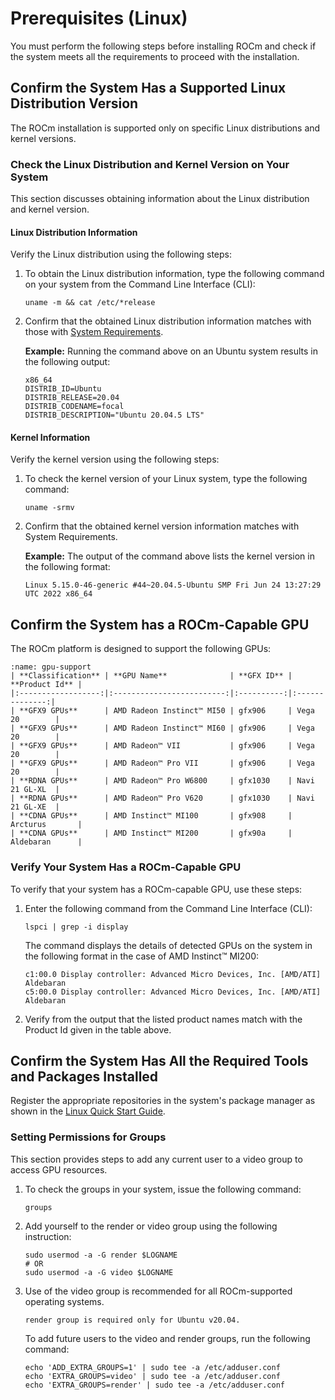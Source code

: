 # Prerequisites (Linux)

You must perform the following steps before installing ROCm and check if the
system meets all the requirements to proceed with the installation.

## Confirm the System Has a Supported Linux Distribution Version

The ROCm installation is supported only on specific Linux distributions and
kernel versions.

### Check the Linux Distribution and Kernel Version on Your System

This section discusses obtaining information about the Linux distribution and
kernel version.

#### Linux Distribution Information

Verify the Linux distribution using the following steps:

1. To obtain the Linux distribution information, type the following command on
your system from the Command Line Interface (CLI):

   ```shell
   uname -m && cat /etc/*release
   ```

2. Confirm that the obtained Linux distribution information matches with those
with [System Requirements](/release/gpu_os_support#os-support).

   **Example:** Running the command above on an Ubuntu system results in the
   following output:

   ```shell
   x86_64
   DISTRIB_ID=Ubuntu
   DISTRIB_RELEASE=20.04
   DISTRIB_CODENAME=focal
   DISTRIB_DESCRIPTION="Ubuntu 20.04.5 LTS"
   ```

#### Kernel Information

Verify the kernel version using the following steps:

1. To check the kernel version of your Linux system, type the following command:

   ```shell
   uname -srmv
   ```

2. Confirm that the obtained kernel version information matches with System
Requirements.

   **Example:** The output of the command above lists the kernel version in the
   following format:

   ```shell
   Linux 5.15.0-46-generic #44~20.04.5-Ubuntu SMP Fri Jun 24 13:27:29 UTC 2022 x86_64
   ```

## Confirm the System has a ROCm-Capable GPU

The ROCm platform is designed to support the following GPUs:

```{table} GPU Support for ROCm Programming Models
:name: gpu-support
| **Classification** | **GPU Name**              | **GFX ID** | **Product Id** |
|:------------------:|:-------------------------:|:----------:|:--------------:|
| **GFX9 GPUs**      | AMD Radeon Instinct™ MI50 | gfx906     | Vega 20        |
| **GFX9 GPUs**      | AMD Radeon Instinct™ MI60 | gfx906     | Vega 20        |
| **GFX9 GPUs**      | AMD Radeon™ VII           | gfx906     | Vega 20        |
| **GFX9 GPUs**      | AMD Radeon™ Pro VII       | gfx906     | Vega 20        |
| **RDNA GPUs**      | AMD Radeon™ Pro W6800     | gfx1030    | Navi 21 GL-XL  |
| **RDNA GPUs**      | AMD Radeon™ Pro V620      | gfx1030    | Navi 21 GL-XE  |
| **CDNA GPUs**      | AMD Instinct™ MI100       | gfx908     | Arcturus       |
| **CDNA GPUs**      | AMD Instinct™ MI200       | gfx90a     | Aldebaran      |
```

### Verify Your System Has a ROCm-Capable GPU

To verify that your system has a ROCm-capable GPU, use these steps:

1. Enter the following command from the Command Line Interface (CLI):

   ```shell
   lspci | grep -i display
   ```

   The command displays the details of detected GPUs on the system in the
   following format in the case of AMD Instinct™ MI200:

   ```shell
   c1:00.0 Display controller: Advanced Micro Devices, Inc. [AMD/ATI] Aldebaran
   c5:00.0 Display controller: Advanced Micro Devices, Inc. [AMD/ATI] Aldebaran
   ```

2. Verify from the output that the listed product names match with the Product
Id given in the table above.

## Confirm the System Has All the Required Tools and Packages Installed

Register the appropriate repositories in the system's package manager as shown
in the
[Linux Quick Start Guide](how_to/quick_start_linux.html#add-repositories).

### Setting Permissions for Groups

This section provides steps to add any current user to a video group to access
GPU resources.

1. To check the groups in your system, issue the following command:

   ```shell
   groups
   ```

2. Add yourself to the render or video group using the following instruction:

   ```shell
   sudo usermod -a -G render $LOGNAME
   # OR
   sudo usermod -a -G video $LOGNAME
   ```

3. Use of the video group is recommended for all ROCm-supported operating
systems.

   ```{note}
   render group is required only for Ubuntu v20.04.
   ```

   To add future users to the video and render groups, run the following command:

   ```shell
   echo 'ADD_EXTRA_GROUPS=1' | sudo tee -a /etc/adduser.conf
   echo 'EXTRA_GROUPS=video' | sudo tee -a /etc/adduser.conf
   echo 'EXTRA_GROUPS=render' | sudo tee -a /etc/adduser.conf
   ```
